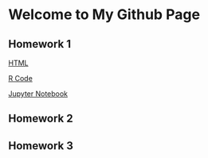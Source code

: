 # Welcome to My Github Page
## Homework 1
[HTML](https://bu-ie-360.github.io/spring22-adrianliakof/files/Homework1.html)


[R Code](https://bu-ie-360.github.io/spring22-adrianliakof/files/Homework1.R)


[Jupyter Notebook](https://bu-ie-360.github.io/spring22-adrianliakof/files/Homework1.ipynb)

## Homework 2
## Homework 3
